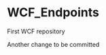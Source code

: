 WCF_Endpoints
================================================

First WCF repository

Another change to be committed
